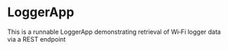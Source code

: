 # LoggerApp
This is a runnable LoggerApp demonstrating retrieval of Wi‑Fi logger data via a REST endpoint
